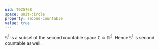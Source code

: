 ```yaml
---
uid: T025768
space: unit-circle
property: second-countable
value: true
---
```

$\mathbb S^1$ is a subset of the second countable space $\mathbb C\cong \mathbb R^2$. Hence $\mathbb S^1$ is second countable as well.
